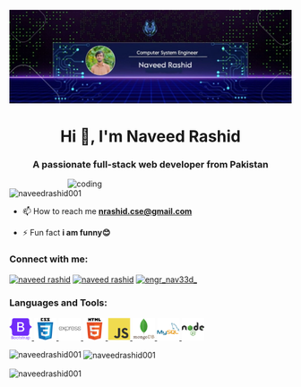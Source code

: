 ![logo](https://github.com/naveedrashid001/naveedrashid001/blob/main/baner-profile.jpg)
<h1 align="center">Hi 👋, I'm Naveed Rashid</h1>
<h3 align="center">A passionate full-stack web developer from Pakistan</h3>

<img align="right" alt="coding" width="400" src="https://user-images.githubusercontent.com/55389276/140866485-8fb1c876-9a8f-4d6a-98dc-08c4981eaf70.gif">

<p align="left"> <img src="https://komarev.com/ghpvc/?username=naveedrashid001&label=Profile%20views&color=0e75b6&style=flat" alt="naveedrashid001" /> </p>

- 📫 How to reach me **nrashid.cse@gmail.com**

- ⚡ Fun fact **i am funny😊**

<h3 align="left">Connect with me:</h3>
<p align="left">
<a href="www.linkedin.com/in/naveed-rashid-565777298" target="blank"><img align="center" src="https://raw.githubusercontent.com/rahuldkjain/github-profile-readme-generator/master/src/images/icons/Social/linked-in-alt.svg" alt="naveed rashid" height="30" width="40" /></a>
<a href="https://www.facebook.com/profile.php?id=100047557193285&mibextid=ZbWKwL" target="blank"><img align="center" src="https://raw.githubusercontent.com/rahuldkjain/github-profile-readme-generator/master/src/images/icons/Social/facebook.svg" alt="naveed rashid" height="30" width="40" /></a>
<a href="https://instagram.com/engr_nav33d_" target="blank"><img align="center" src="https://raw.githubusercontent.com/rahuldkjain/github-profile-readme-generator/master/src/images/icons/Social/instagram.svg" alt="engr_nav33d_" height="30" width="40" /></a>
</p>

<h3 align="left">Languages and Tools:</h3>
<p align="left"> <a href="https://getbootstrap.com" target="_blank" rel="noreferrer"> <img src="https://raw.githubusercontent.com/devicons/devicon/master/icons/bootstrap/bootstrap-plain-wordmark.svg" alt="bootstrap" width="40" height="40"/> </a> <a href="https://www.w3schools.com/css/" target="_blank" rel="noreferrer"> <img src="https://raw.githubusercontent.com/devicons/devicon/master/icons/css3/css3-original-wordmark.svg" alt="css3" width="40" height="40"/> </a> <a href="https://expressjs.com" target="_blank" rel="noreferrer"> <img src="https://raw.githubusercontent.com/devicons/devicon/master/icons/express/express-original-wordmark.svg" alt="express" width="40" height="40"/> </a> <a href="https://www.w3.org/html/" target="_blank" rel="noreferrer"> <img src="https://raw.githubusercontent.com/devicons/devicon/master/icons/html5/html5-original-wordmark.svg" alt="html5" width="40" height="40"/> </a> <a href="https://developer.mozilla.org/en-US/docs/Web/JavaScript" target="_blank" rel="noreferrer"> <img src="https://raw.githubusercontent.com/devicons/devicon/master/icons/javascript/javascript-original.svg" alt="javascript" width="40" height="40"/> </a> <a href="https://www.mongodb.com/" target="_blank" rel="noreferrer"> <img src="https://raw.githubusercontent.com/devicons/devicon/master/icons/mongodb/mongodb-original-wordmark.svg" alt="mongodb" width="40" height="40"/> </a> <a href="https://www.mysql.com/" target="_blank" rel="noreferrer"> <img src="https://raw.githubusercontent.com/devicons/devicon/master/icons/mysql/mysql-original-wordmark.svg" alt="mysql" width="40" height="40"/> </a> <a href="https://nodejs.org" target="_blank" rel="noreferrer"> <img src="https://raw.githubusercontent.com/devicons/devicon/master/icons/nodejs/nodejs-original-wordmark.svg" alt="nodejs" width="40" height="40"/> </a> </p>

<p><img align="left" src="https://github-readme-stats.vercel.app/api/top-langs?username=naveedrashid001&show_icons=true&locale=en&layout=compact" alt="naveedrashid001" /></p>

<p>&nbsp;<img align="center" src="https://github-readme-stats.vercel.app/api?username=naveedrashid001&show_icons=true&locale=en" alt="naveedrashid001" /></p>

<p><img align="center" src="https://github-readme-streak-stats.herokuapp.com/?user=naveedrashid001&" alt="naveedrashid001" /></p>
